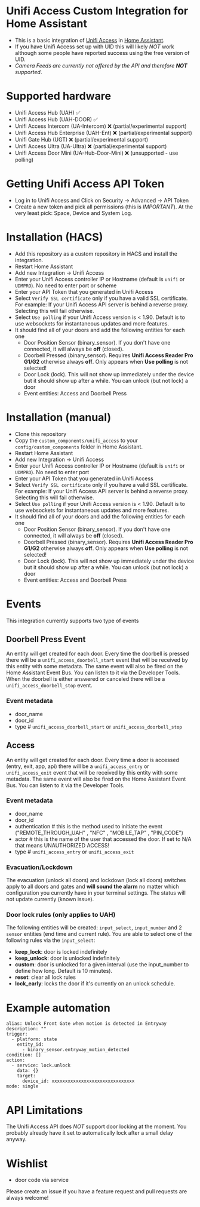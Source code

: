 # Unifi Access Custom Integration for Home Assistant

- This is a basic integration of [Unifi Access](https://ui.com/door-access) in [Home Assistant](https://homeassistant.io). 
- If you have Unifi Access set up with UID this will likely *NOT* work although some people have reported success using the free version of UID. 
- _Camera Feeds are currently not offered by the API and therefore **NOT** supported_.

# Supported hardware
- Unifi Access Hub (UAH) :white_check_mark:
- Unifi Access Hub (UAH-DOOR) :white_check_mark:
- Unifi Access Intercom (UA-Intercom) :x: (partial/experimental support)
- Unifi Access Hub Enterprise (UAH-Ent) :x: (partial/experimental support)
- Unifi Gate Hub (UGT) :x: (partial/experimental support)
- Unifi Access Ultra (UA-Ultra) :x: (partial/experimental support)
- Unifi Access Door Mini (UA-Hub-Door-Mini) :x: (unsupported - use polling)

# Getting Unifi Access API Token
- Log in to Unifi Access and Click on Security -> Advanced -> API Token
- Create a new token and pick all permissions (this is *IMPORTANT*). At the very least pick: Space, Device and System Log.

# Installation (HACS)
- Add this repository as a custom repository in HACS and install the integration.
- Restart Home Assistant
- Add new Integration -> Unifi Access
- Enter your Unifi Access controller IP or Hostname (default is `unifi` or `UDMPRO`). No need to enter port or scheme
- Enter your API Token that you generated in Unifi Access
- Select `Verify SSL certificate` only if you have a valid SSL certificate. For example: If your Unifi Access API server is behind a reverse proxy. Selecting this will fail otherwise.
- Select `Use polling` if your Unifi Access version is < 1.90. Default is to use websockets for instantaneous updates and more features.
- It should find all of your doors and add the following entities for each one
    - Door Position Sensor (binary_sensor). If you don't have one connected, it will always be **off** (closed).
    - Doorbell Pressed (binary_sensor). Requires **Unifi Access Reader Pro G1/G2** otherwise always **off**. Only appears when **Use polling** is not selected!
    - Door Lock (lock). This will not show up immediately under the device but it should show up after a while. You can unlock (but not lock) a door
    - Event entities: Access and Doorbell Press


# Installation (manual)
- Clone this repository
- Copy the `custom_components/unifi_access` to your `config/custom_components` folder in Home Assistant.
- Restart Home Assistant
- Add new Integration -> Unifi Access
- Enter your Unifi Access controller IP or Hostname (default is `unifi` or `UDMPRO`). No need to enter port
- Enter your API Token that you generated in Unifi Access
- Select `Verify SSL certificate` only if you have a valid SSL certificate. For example: If your Unifi Access API server is behind a reverse proxy. Selecting this will fail otherwise.
- Select `Use polling` if your Unifi Access version is < 1.90. Default is to use websockets for instantaneous updates and more features.
- It should find all of your doors and add the following entities for each one
    - Door Position Sensor (binary_sensor). If you don't have one connected, it will always be **off** (closed).
    - Doorbell Pressed (binary_sensor). Requires **Unifi Access Reader Pro G1/G2** otherwise always **off**. Only appears when **Use polling** is not selected!
    - Door Lock (lock). This will not show up immediately under the device but it should show up after a while. You can unlock (but not lock) a door
    - Event entities: Access and Doorbell Press

# Events
This integration currently supports two type of events

## Doorbell Press Event
An entity will get created for each door. Every time the doorbell is pressed there will be a `unifi_access_doorbell_start` event that will be received by this entity with some metadata. The same event will also be fired on the Home Assistant Event Bus. You can listen to it via the Developer Tools. When the doorbell is either answered or canceled there will be a `unifi_access_doorbell_stop` event.

### Event metadata
- door_name
- door_id
- type # `unifi_access_doorbell_start` or `unifi_access_doorbell_stop`

## Access
An entity will get created for each door. Every time a door is accessed (entry, exit, app, api) there will be a `unifi_access_entry` or `unifi_access_exit` event that will be received by this entity with some metadata. The same event will also be fired on the Home Assistant Event Bus. You can listen to it via the Developer Tools.

### Event metadata
- door_name
- door_id
- authentication # this is the method used to initiate the event ("REMOTE_THROUGH_UAH" , "NFC" , "MOBILE_TAP" , "PIN_CODE")
- actor # this is the name of the user that accessed the door. If set to N/A that means UNAUTHORIZED ACCESS!
- type # `unifi_access_entry` or `unifi_access_exit`

### Evacuation/Lockdown
The evacuation (unlock all doors) and lockdown (lock all doors) switches apply to all doors and gates and **will sound the alarm** no matter which configuration you currently have in your terminal settings. The status will not update currently (known issue).

### Door lock rules (only applies to UAH)
The following entities will be created: `input_select`, `input_number` and 2 `sensor` entities (end time and current rule).
You are able to select one of the following rules via the `input_select`:
- **keep_lock**: door is locked indefinitely
- **keep_unlock**: door is unlocked indefinitely
- **custom**: door is unlocked for a given interval (use the input_number to define how long. Default is 10 minutes).
- **reset**: clear all lock rules
- **lock_early**: locks the door if it's currently on an unlock schedule.

# Example automation

```
alias: Unlock Front Gate when motion is detected in Entryway
description: ""
trigger:
  - platform: state
    entity_id:
      - binary_sensor.entryway_motion_detected
condition: []
action:
  - service: lock.unlock
    data: {}
    target:
      device_id: xxxxxxxxxxxxxxxxxxxxxxxxxxxxxxx
mode: single
```
# API Limitations
The Unifi Access API does *NOT* support door locking at the moment. You probably already have it set to automatically lock after a small delay anyway.

# Wishlist
- door code via service

Please create an issue if you have a feature request and pull requests are always welcome!
